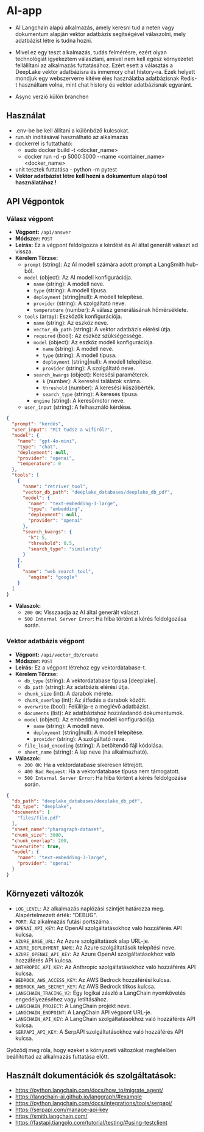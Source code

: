# AI-app

 - AI Langchain alapú alkalmazás, amely keresni tud a neten vagy dokumentum alapján vektor adatbázis segítségével válaszolni, mely adatbázist létre is tudna hozni.

 - Mivel ez egy teszt alkalmazás, tudás felmérésre, ezért olyan technológiát igyekeztem választani, amivel nem kell egész környezetet fellállítani az alkalmazás futtatásához. Ezért esett a választás a DeepLake vektor adatbázisra és inmemory chat history-ra. Ezek helyett mondjuk egy webszerverre kitéve éles használatba adatbázisnak Redis-t használtam volna, mint chat history és vektor adatbázisnak egyaránt.

 - Async verzió külön branchen

## Használat

  - .env-be be kell állítani a különböző kulcsokat.
  - run.sh indításával használható az alkalmazás
  - dockerrel is futtatható:
      - sudo docker build -t <docker_name>
      - docker run -d -p 5000:5000 --name <container_name> <docker_name>
  - unit tesztek futtatása - python -m pytest
  - **Vektor adatbázist létre kell hozni a dokumentum alapú tool használatához !**

## API Végpontok

### Válasz végpont

- **Végpont:** `/api/answer`
- **Módszer:** `POST`
- **Leírás:** Ez a végpont feldolgozza a kérdést és AI által generált választ ad vissza.
- **Kérelem Törzse:**
    - `prompt` (string): Az AI modell számára adott prompt a LangSmith hub-ból.
    - `model` (object): Az AI modell konfigurációja.
      - `name` (string): A modell neve.
      - `type` (string): A modell típusa.
      - `deployment` (string|null): A modell telepítése.
      - `provider` (string): A szolgáltató neve.
      - `temperature` (number): A válasz generálásának hőmérséklete.
    - `tools` (array): Eszközök konfigurációja.
      - `name` (string): Az eszköz neve.
      - `vector_db_path` (string): A vektor adatbázis elérési útja.
      - `required` (bool): Az eszköz szükségessége.
      - `model` (object): Az eszköz modell konfigurációja.
        - `name` (string): A modell neve.
        - `type` (string): A modell típusa.
        - `deployment` (string|null): A modell telepítése.
        - `provider` (string): A szolgáltató neve.
      - `search_kwargs` (object): Keresési paraméterek.
        - `k` (number): A keresési találatok száma.
        - `threshold` (number): A keresési küszöbérték.
        - `search_type` (string): A keresés típusa.
      - `engine` (string): A keresőmotor neve.
    - `user_input` (string): A felhasználó kérdése.


```json
{
  "prompt": "kérdés",
  "user_input": "Mit tudsz a wifiről?",
  "model": {
    "name": "gpt-4o-mini",
    "type": "chat",
    "deployment": null,
    "provider": "openai",
    "temperature": 0
  },
  "tools": [
    {
      "name": "retriver_tool",
      "vector_db_path": "deeplake_databases/deeplake_db_pdf",
      "model": {
        "name": "text-embedding-3-large",
        "type": "embedding",
        "deployment": null,
        "provider": "openai"
      },
      "search_kwargs": {
        "k": 5,
        "threshold": 0.5,
        "search_type": "similarity"
      }
    },
    {
      "name": "web_search_tool",
        "engine": "google"
    }
  ]
}
```

- **Válaszok:**
    - `200 OK`: Visszaadja az AI által generált választ.
    - `500 Internal Server Error`: Ha hiba történt a kérés feldolgozása során.


### Vektor adatbázis végpont

- **Végpont:** `/api/vector_db/create`
- **Módszer:** `POST`
- **Leírás:** Ez a végpont létrehoz egy vektordatabase-t.
- **Kérelem Törzse:**
    - `db_type` (string): A vektordatabase típusa [deeplake].
    - `db_path` (string): Az adatbázis elérési útja.
    - `chunk_size` (int): A darabok mérete.
    - `chunk_overlap` (int): Az átfedés a darabok között.
    - `overwrite` (bool): Felülírja-e a meglévő adatbázist.
    - `documents` (list): Az adatbázishoz hozzáadandó dokumentumok.
     - `model` (object): Az embedding modell konfigurációja.
        - `name` (string): A modell neve.
        - `deployment` (string|null): A modell telepítése.
        - `provider` (string): A szolgáltató neve.
    - `file_load_encoding` (string): A betöltendő fájl kódolása.
    - `sheet_name` (string): A lap neve (ha alkalmazható).
- **Válaszok:**
    - `200 OK`: Ha a vektordatabase sikeresen létrejött.
    - `400 Bad Request`: Ha a vektordatabase típusa nem támogatott.
    - `500 Internal Server Error`: Ha hiba történt a kérés feldolgozása során.

```json
{
  "db_path": "deeplake_databases/deeplake_db_pdf",
  "db_type": "deeplake",
  "documents": [
    "files/file.pdf"
  ],
  "sheet_name":"pharagraph-dataset",
  "chunk_size": 3000,
  "chunk_overlap": 200,
  "overwrite": true,
  "model": {
    "name": "text-embedding-3-large",
    "provider": "openai"
  }
}
```

## Környezeti változók
- `LOG_LEVEL`: Az alkalmazás naplózási szintjét határozza meg. Alapértelmezett érték: "DEBUG".
- `PORT`: Az alkalmazás futási portszáma..
- `OPENAI_API_KEY`: Az OpenAI szolgáltatásokhoz való hozzáférés API kulcsa.
- `AZURE_BASE_URL`: Az Azure szolgáltatások alap URL-je.
- `AZURE_DEPLOYMENT_NAME`: Az Azure szolgáltatások telepítési neve.
- `AZURE_OPENAI_API_KEY`: Az Azure OpenAI szolgáltatásokhoz való hozzáférés API kulcsa.
- `ANTHROPIC_API_KEY`: Az Anthropic szolgáltatásokhoz való hozzáférés API kulcsa.
- `BEDROCK_AWS_ACCESS_KEY`: Az AWS Bedrock hozzáférési kulcsa.
- `BEDROCK_AWS_SECRET_KEY`: Az AWS Bedrock titkos kulcsa.
- `LANGCHAIN_TRACING_V2`: Egy logikai zászló a LangChain nyomkövetés engedélyezéséhez vagy letiltásához.
- `LANGCHAIN_PROJECT`: A LangChain projekt neve.
- `LANGCHAIN_ENDPOINT`: A LangChain API végpont URL-je.
- `LANGCHAIN_API_KEY`: A LangChain szolgáltatásokhoz való hozzáférés API kulcsa.
- `SERPAPI_API_KEY`: A SerpAPI szolgáltatásokhoz való hozzáférés API kulcsa.

Győződj meg róla, hogy ezeket a környezeti változókat megfelelően beállítottad az alkalmazás futtatása előtt.


## Használt dokumentációk és szolgáltatások:
- https://python.langchain.com/docs/how_to/migrate_agent/
- https://langchain-ai.github.io/langgraph/#example
- https://python.langchain.com/docs/integrations/tools/serpapi/
- https://serpapi.com/manage-api-key
- https://smith.langchain.com/
- https://fastapi.tiangolo.com/tutorial/testing/#using-testclient